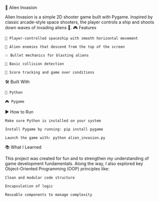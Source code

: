 🚀 Alien Invasion

Alien Invasion is a simple 2D shooter game built with Pygame. Inspired by classic arcade-style space shooters, the player controls a ship and shoots down waves of invading aliens 👾.
🎮 Features

    🚀 Player-controlled spaceship with smooth horizontal movement

    👾 Alien enemies that descend from the top of the screen

    💥 Bullet mechanics for blasting aliens

    🎯 Basic collision detection

    🧠 Score tracking and game over conditions

🛠️ Built With

    🐍 Python

    🎮 Pygame

▶️ How to Run

    Make sure Python is installed on your system

    Install Pygame by running: pip install pygame

    Launch the game with: python alien_invasion.py

📚 What I Learned

This project was created for fun and to strengthen my understanding of game development fundamentals.
Along the way, I also explored key Object-Oriented Programming (OOP) principles like:

    Clean and modular code structure

    Encapsulation of logic

    Reusable components to manage complexity
